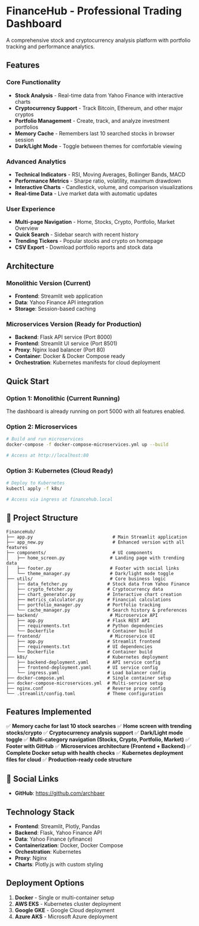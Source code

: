 # FinanceHub - Professional Trading Dashboard

A comprehensive stock and cryptocurrency analysis platform with portfolio tracking and performance analytics.

## Features

### Core Functionality

- **Stock Analysis** - Real-time data from Yahoo Finance with interactive charts
- **Cryptocurrency Support** - Track Bitcoin, Ethereum, and other major cryptos
- **Portfolio Management** - Create, track, and analyze investment portfolios
- **Memory Cache** - Remembers last 10 searched stocks in browser session
- **Dark/Light Mode** - Toggle between themes for comfortable viewing

### Advanced Analytics

- **Technical Indicators** - RSI, Moving Averages, Bollinger Bands, MACD
- **Performance Metrics** - Sharpe ratio, volatility, maximum drawdown
- **Interactive Charts** - Candlestick, volume, and comparison visualizations
- **Real-time Data** - Live market data with automatic updates

### User Experience

- **Multi-page Navigation** - Home, Stocks, Crypto, Portfolio, Market Overview
- **Quick Search** - Sidebar search with recent history
- **Trending Tickers** - Popular stocks and crypto on homepage
- **CSV Export** - Download portfolio reports and stock data

## Architecture

### Monolithic Version (Current)

- **Frontend**: Streamlit web application
- **Data**: Yahoo Finance API integration
- **Storage**: Session-based caching

### Microservices Version (Ready for Production)

- **Backend**: Flask API service (Port 8000)
- **Frontend**: Streamlit UI service (Port 8501)
- **Proxy**: Nginx load balancer (Port 80)
- **Container**: Docker & Docker Compose ready
- **Orchestration**: Kubernetes manifests for cloud deployment

## Quick Start

### Option 1: Monolithic (Current Running)

The dashboard is already running on port 5000 with all features enabled.

### Option 2: Microservices

```bash
# Build and run microservices
docker-compose -f docker-compose-microservices.yml up --build

# Access at http://localhost:80
```

### Option 3: Kubernetes (Cloud Ready)

```bash
# Deploy to Kubernetes
kubectl apply -f k8s/

# Access via ingress at financehub.local
```

## 📁 Project Structure

```
FinanceHub/
├── app.py                              # Main Streamlit application
├── app_new.py                          # Enhanced version with all features
├── components/                         # UI components
│   ├── home_screen.py                 # Landing page with trending data
│   ├── footer.py                      # Footer with social links
│   └── theme_manager.py               # Dark/light mode toggle
├── utils/                             # Core business logic
│   ├── data_fetcher.py               # Stock data from Yahoo Finance
│   ├── crypto_fetcher.py             # Cryptocurrency data
│   ├── chart_generator.py            # Interactive chart creation
│   ├── metrics_calculator.py         # Financial calculations
│   ├── portfolio_manager.py          # Portfolio tracking
│   └── cache_manager.py              # Search history & preferences
├── backend/                           # Microservice API
│   ├── app.py                        # Flask REST API
│   ├── requirements.txt              # Python dependencies
│   └── Dockerfile                    # Container build
├── frontend/                          # Microservice UI
│   ├── app.py                        # Streamlit frontend
│   ├── requirements.txt              # UI dependencies
│   └── Dockerfile                    # Container build
├── k8s/                              # Kubernetes deployment
│   ├── backend-deployment.yaml       # API service config
│   ├── frontend-deployment.yaml      # UI service config
│   └── ingress.yaml                  # Load balancer config
├── docker-compose.yml                # Single container setup
├── docker-compose-microservices.yml  # Multi-service setup
├── nginx.conf                        # Reverse proxy config
└── .streamlit/config.toml            # Theme configuration
```

## Features Implemented

✅ **Memory cache for last 10 stock searches**
✅ **Home screen with trending stocks/crypto**
✅ **Cryptocurrency analysis support**
✅ **Dark/Light mode toggle**
✅ **Multi-category navigation (Stocks, Crypto, Portfolio, Market)**
✅ **Footer with GitHub**
✅ **Microservices architecture (Frontend + Backend)**
✅ **Complete Docker setup with health checks**
✅ **Kubernetes deployment files for cloud**
✅ **Production-ready code structure**

## 🔗 Social Links

- **GitHub**: https://github.com/archbaer

## Technology Stack

- **Frontend**: Streamlit, Plotly, Pandas
- **Backend**: Flask, Yahoo Finance API
- **Data**: Yahoo Finance (yfinance)
- **Containerization**: Docker, Docker Compose
- **Orchestration**: Kubernetes
- **Proxy**: Nginx
- **Charts**: Plotly.js with custom styling

## Deployment Options

1. **Docker** - Single or multi-container setup
2. **AWS EKS** - Kubernetes cluster deployment
3. **Google GKE** - Google Cloud deployment
4. **Azure AKS** - Microsoft Azure deployment
